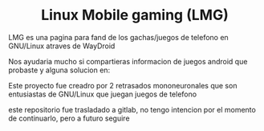​<h1 align="center"> Linux Mobile gaming (LMG) </h1>

LMG es una pagina para fand de los gachas/juegos de telefono en GNU/Linux atraves de WayDroid

Nos ayudaria mucho si compartieras informacion de juegos android que probaste y alguna solucion en: 

Este proyecto fue creadro por 2 retrasados mononeuronales que son entusiastas de GNU/Linux que juegan juegos de telefono

este repositorio fue trasladado a gitlab, no tengo intencion por el momento de continuarlo, pero a futuro seguire
